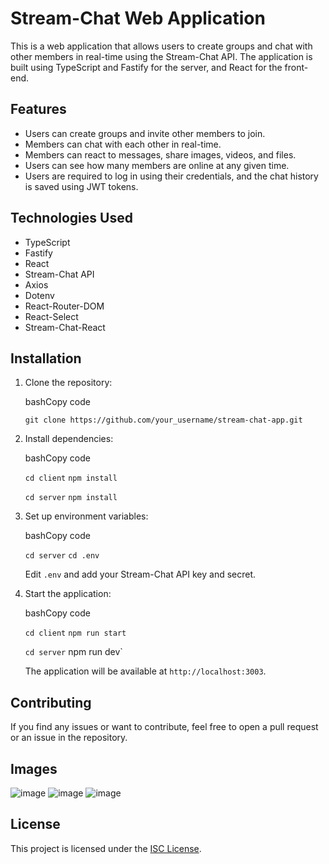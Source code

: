 Stream-Chat Web Application
===========================

This is a web application that allows users to create groups and chat with other members in real-time using the Stream-Chat API. The application is built using TypeScript and Fastify for the server, and React for the front-end.

Features
--------

-   Users can create groups and invite other members to join.
-   Members can chat with each other in real-time.
-   Members can react to messages, share images, videos, and files.
-   Users can see how many members are online at any given time.
-   Users are required to log in using their credentials, and the chat history is saved using JWT tokens.

Technologies Used
-----------------

-   TypeScript
-   Fastify
-   React
-   Stream-Chat API
-   Axios
-   Dotenv
-   React-Router-DOM
-   React-Select
-   Stream-Chat-React

Installation
------------

1.  Clone the repository:

    bashCopy code

    `git clone https://github.com/your_username/stream-chat-app.git`

2.  Install dependencies:

    bashCopy code

    `cd client`
    `npm install`

    `cd server`
    `npm install`

3.  Set up environment variables:

    bashCopy code

    `cd server`
    `cd .env`

    Edit `.env` and add your Stream-Chat API key and secret.

4.  Start the application:

    bashCopy code

    `cd client`
    `npm run start`

    `cd server`
    npm run dev`

    The application will be available at `http://localhost:3003`.

Contributing
------------

If you find any issues or want to contribute, feel free to open a pull request or an issue in the repository.

Images
------------
![image](https://user-images.githubusercontent.com/93221382/222787977-c4493db4-6089-4479-80ed-bcb5bb2cdfb3.png)
![image](https://user-images.githubusercontent.com/93221382/222788539-8ea27cf3-9220-472e-99b4-f3e53521390a.png)
![image](https://user-images.githubusercontent.com/93221382/222789254-2ac7f642-0240-436a-aebb-0d4255d1a134.png)




License
-------

This project is licensed under the [ISC License](https://opensource.org/licenses/ISC).

